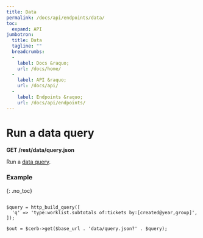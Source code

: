 ```yaml
---
title: Data
permalink: /docs/api/endpoints/data/
toc:
  expand: API
jumbotron:
  title: Data
  tagline: ""
  breadcrumbs:
  -
    label: Docs &raquo;
    url: /docs/home/
  -
    label: API &raquo;
    url: /docs/api/
  -
    label: Endpoints &raquo;
    url: /docs/api/endpoints/
---
```


# Run a data query

**GET /rest/data/query.json**

Run a [data query](/docs/data-queries/).

### Example
{: .no_toc}

<pre>
<code class="language-php">
$query = http_build_query([
  'q' => 'type:worklist.subtotals of:tickets by:[created@year,group]',
]);
  
$out = $cerb->get($base_url . 'data/query.json?' . $query);
</code>
</pre>
